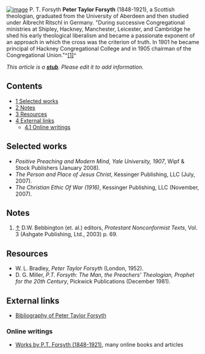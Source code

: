 [![image](images/6/63/Forsyth.jpg)](http://www.theopedia.com/File:Forsyth.jpg)
P. T. Forsyth
**Peter Taylor Forsyth** (1848-1921), a Scottish theologian,
graduated from the University of Aberdeen and then studied under
Albrecht Ritschl in Germany. "During successive Congregational
ministries at Shipley, Hackney, Manchester, Leicester, and
Cambridge he shed his early theological liberalism and became a
passionate exponent of an approach in which the cross was the
criterion of truth. In 1901 he became principal of Hackney
Congregational College and in 1905 chairman of the Congregational
Union."^[[1]](#note-0)^

*This article is a **[stub](http://www.theopedia.com/Category:Theopedia_stubs "Category:Theopedia stubs")**. Please edit it to add information.*
## Contents

-   [1 Selected works](#Selected_works)
-   [2 Notes](#Notes)
-   [3 Resources](#Resources)
-   [4 External links](#External_links)
    -   [4.1 Online writings](#Online_writings)


## Selected works

-   *Positive Preaching and Modern Mind, Yale University, 1907*,
    Wipf & Stock Publishers (January 2008).
-   *The Person and Place of Jesus Christ*, Kessinger Publishing,
    LLC (July, 2007).
-   *The Christian Ethic Of War (1916)*, Kessinger Publishing, LLC
    (November, 2007).

## Notes

1.  [↑](#ref-0) D.W. Bebbington (et. al.) editors,
    *Protestant Nonconformist Texts*, Vol. 3 (Ashgate Publishing, Ltd.,
    2003) p. 69.

## Resources

-   W. L. Bradley, *Peter Taylor Forsyth* (London, 1952).
-   D. G. Miller,
    *P.T. Forsyth: The Man, the Preachers' Theologian, Prophet for the 20th Century*,
    Pickwick Publications (December 1981).

## External links

-   [Bibliography of Peter Taylor Forsyth](http://www.theologicalstudies.org.uk/theo_forsyth.php)

### Online writings

-   [Works by P.T. Forsyth (1848-1921)](http://www.luc.edu/faculty/pmoser/idolanon/Forsyth.html),
    many online books and articles



